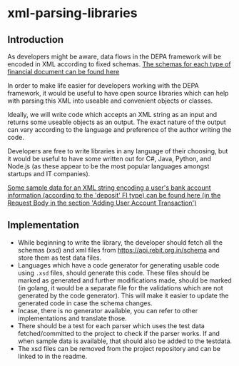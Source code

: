 # xml-parsing-libraries 

## Introduction

As developers might be aware, data flows in the DEPA framework will be encoded in XML according to fixed schemas. [The schemas for each type of financial document can be found here](https://api.rebit.org.in/schema)

In order to make life easier for developers working with the DEPA framework, it would be useful to have open source libraries which can help with parsing this XML into useable and convenient objects or classes.

Ideally, we will write code which accepts an XML string as an input and returns some useable objects as an output. The exact nature of the output can vary according to the language and preference of the author writing the code.

Developers are free to write libraries in any language of their choosing, but it would be useful to have some written out for C#, Java, Python, and Node.js (as these appear to be the most popular languages amongst startups and IT companies).

[Some sample data for an XML string encoding a user's bank account information (according to the 'deposit' FI type) can be found here (in the Request Body in the section 'Adding User Account Transaction')](https://finvu.github.io/sandbox/fip_data_api/)

## Implementation

- While beginning to write the library, the developer should fetch all the schemas (xsd) and xml files from https://api.rebit.org.in/schema and store them as test data files.
- Languages which have a code generator for generating usable code using `.xsd` files, should generate this code. These files should be marked as generated and further modifications made, should be marked (in golang, it would be a separate file for the validations which are not generated by the code generator). This will make it easier to update the generated code in case the schema changes.
- Incase, there is no generator available, you can refer to other implementations and translate those.
- There should be a test for each parser which uses the test data fetched/committed to the project to check if the parser works. If and when sample data is available, that should also be added to the testdata.
- The xsd files can be removed from the project repository and can be linked to in the readme.
